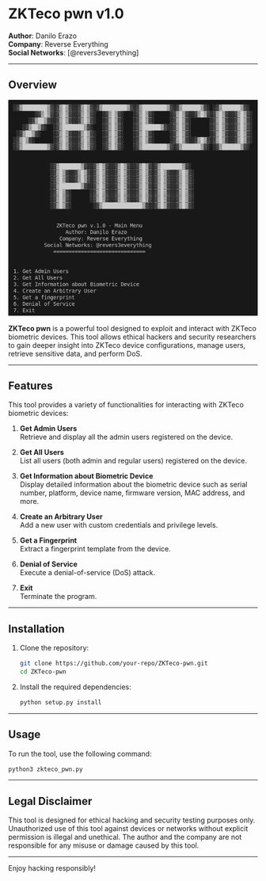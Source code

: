 
# ZKTeco pwn v1.0

**Author**: Danilo Erazo  
**Company**: Reverse Everything  
**Social Networks**: [@revers3everything] 

---

## Overview

![alt text](image.png)

**ZKTeco pwn** is a powerful tool designed to exploit and interact with ZKTeco biometric devices. This tool allows ethical hackers and security researchers to gain deeper insight into ZKTeco device configurations, manage users, retrieve sensitive data, and perform DoS.

---

## Features

This tool provides a variety of functionalities for interacting with ZKTeco biometric devices:

1. **Get Admin Users**  
   Retrieve and display all the admin users registered on the device.

2. **Get All Users**  
   List all users (both admin and regular users) registered on the device.

3. **Get Information about Biometric Device**  
   Display detailed information about the biometric device such as serial number, platform, device name, firmware version, MAC address, and more.

4. **Create an Arbitrary User**  
   Add a new user with custom credentials and privilege levels.

5. **Get a Fingerprint**  
   Extract a fingerprint template from the device.

6. **Denial of Service**  
   Execute a denial-of-service (DoS) attack.

7. **Exit**  
   Terminate the program.

---

## Installation

1. Clone the repository:

   ```bash
   git clone https://github.com/your-repo/ZKTeco-pwn.git
   cd ZKTeco-pwn
   ```

2. Install the required dependencies:

   ```bash
   python setup.py install
   ```

---

## Usage

To run the tool, use the following command:

```bash
python3 zkteco_pwn.py
```
---

## Legal Disclaimer

This tool is designed for ethical hacking and security testing purposes only. Unauthorized use of this tool against devices or networks without explicit permission is illegal and unethical. The author and the company are not responsible for any misuse or damage caused by this tool.

---

Enjoy hacking responsibly!

